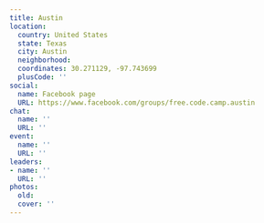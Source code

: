 ```yaml
---
title: Austin
location:
  country: United States
  state: Texas
  city: Austin
  neighborhood: 
  coordinates: 30.271129, -97.743699
  plusCode: ''
social:
  name: Facebook page
  URL: https://www.facebook.com/groups/free.code.camp.austin
chat:
  name: ''
  URL: ''
event:
  name: ''
  URL: ''
leaders:
- name: ''
  URL: ''
photos:
  old: 
  cover: ''
---
```

